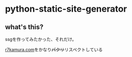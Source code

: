 # python-static-site-generator

## what's this?
ssgを作ってみたかった、それだけ。

[r7kamura\.com](https://r7kamura.com/)をかなり~~パクリ~~リスペクトしている